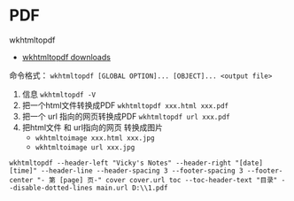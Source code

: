 # PDF

wkhtmltopdf

* [wkhtmltopdf downloads](https://wkhtmltopdf.org/downloads.html)

命令格式： `wkhtmltopdf [GLOBAL OPTION]... [OBJECT]... <output file>`

1. 信息 `wkhtmltopdf -V`
2. 把一个html文件转换成PDF `wkhtmltopdf xxx.html xxx.pdf`
3. 把一个 url 指向的网页转换成PDF `wkhtmltopdf url xxx.pdf`
4. 把html文件 和 url指向的网页 转换成图片
   * `wkhtmltoimage xxx.html xxx.jpg`
   * `wkhtmltoimage url xxx.jpg`



`wkhtmltopdf --header-left "Vicky's Notes" --header-right "[date] [time]" --header-line --header-spacing 3 --footer-spacing 3 --footer-center "- 第 [page] 页-" cover cover.url toc --toc-header-text "目录" --disable-dotted-lines main.url D:\\1.pdf`
